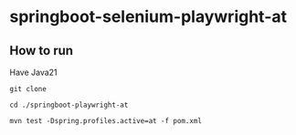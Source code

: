 # springboot-selenium-playwright-at

## How to run
Have Java21

`git clone`

`cd ./springboot-playwright-at`

`mvn test -Dspring.profiles.active=at -f pom.xml` 